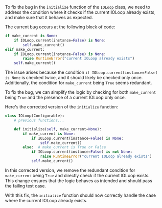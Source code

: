 To fix the bug in the `initialize` function of the `IOLoop` class, we need to address the condition where it checks if the current IOLoop already exists, and make sure that it behaves as expected.

The current bug occurs at the following block of code:

```python
if make_current is None:
    if IOLoop.current(instance=False) is None:
        self.make_current()
elif make_current:
    if IOLoop.current(instance=False) is None:
        raise RuntimeError("current IOLoop already exists")
    self.make_current()
```

The issue arises because the condition `if IOLoop.current(instance=False) is None` is checked twice, and it should likely be checked only once. Additionally, the condition for `make_current` being `True` seems redundant.

To fix the bug, we can simplify the logic by checking for both `make_current` being `True` and the presence of a current IOLoop only once.

Here's the corrected version of the `initialize` function:

```python
class IOLoop(Configurable):
    # previous functions...

    def initialize(self, make_current=None):
        if make_current is None:
            if IOLoop.current(instance=False) is None:
                self.make_current()
        else:  # make_current is True or False
            if IOLoop.current(instance=False) is not None:
                raise RuntimeError("current IOLoop already exists")
            self.make_current()
```

In this corrected version, we remove the redundant condition for `make_current` being `True` and directly check if the current IOLoop exists. This change ensures that the logic behaves as intended and should pass the failing test case.

With this fix, the `initialize` function should now correctly handle the case where the current IOLoop already exists.